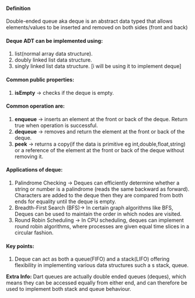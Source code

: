 #### Definition
Double-ended queue aka deque is an abstract data typed that allows elements/values to be inserted and removed on both sides (front and back)

#### Deque ADT can be implemented using:
1. list(normal array data structure).
2. doubly linked list data structure.
3. singly linked list data structure. [i will be using it to implement deque]

#### Common public properties:
1. **isEmpty** -> checks if the deque is empty.

#### Common operation are:
1. **enqueue** -> inserts an element at the front or back of the deque. Return true when operation is successful.
2. **dequeue** -> removes and return the element at the front or back of the deque.
3. **peek** -> returns a copy(if the data is primitive eg int,double,float,string) or a reference of the element at the front or back of the deque without removing it.

#### Applications of deque:
1. Palindrome Checking -> Deques can efficiently determine whether a string or number is a palindrome (reads the same backward as forward). Characters are added to the deque then they are compared from both ends for equality until the deque is empty.
2. Breadth-First Search (BFS)-> In certain graph algorithms like BFS, Deques can be used to maintain the order in which nodes are visited.
3. Round Robin Scheduling -> In CPU scheduling, deques can implement round robin algorithms, where processes are given equal time slices in a circular fashion.

#### Key points:
1. Deque can act as both a queue(FIFO) and a stack(LIFO) offering flexibility in implementing various data structures such a s stack, queue.



**Extra Info:** Dart queues are actually double ended queues (deques), which means they can be accessed equally from either end, and can therefore be used to implement both stack and queue behaviour.
